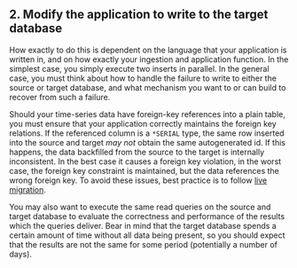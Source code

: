 ## 2. Modify the application to write to the target database

How exactly to do this is dependent on the language that your application is
written in, and on how exactly your ingestion and application function. In the
simplest case, you simply execute two inserts in parallel. In the general case,
you must think about how to handle the failure to write to either the source or
target database, and what mechanism you want to or can build to recover from
such a failure.

Should your time-series data have foreign-key references into a plain table,
you must ensure that your application correctly maintains the foreign key
relations. If the referenced column is a `*SERIAL` type, the same row inserted
into the source and target _may not_ obtain the same autogenerated id. If this
happens, the data backfilled from the source to the target is internally
inconsistent. In the best case it causes a foreign key violation, in the worst
case, the foreign key constraint is maintained, but the data references the
wrong foreign key. To avoid these issues, best practice is to follow
[live migration].

You may also want to execute the same read queries on the source and target
database to evaluate the correctness and performance of the results which the
queries deliver. Bear in mind that the target database spends a certain amount
of time without all data being present, so you should expect that the results
are not the same for some period (potentially a number of days).

[live migration]: /ingest-and-migrate/:currentVersion:/live-migration/
